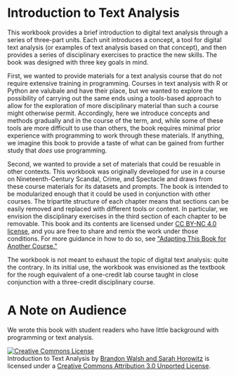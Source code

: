 # Introduction to Text Analysis

This workbook provides a brief introduction to digital text analysis through a series of three-part units. Each unit introduces a concept, a tool for digital text analysis (or examples of text analysis based on that concept), and then provides a series of disciplinary exercises to practice the new skills. The book was designed with three key goals in mind.

First, we wanted to provide materials for a text analysis course that do not require extensive training in programming. Courses in text analysis with R or Python are valubale and have their place, but we wanted to explore the possibility of carrying out the same ends using a tools-based approach to allow for the exploration of more disciplinary material than such a course might otherwise permit. Accordingly, here we introduce concepts and methods gradually and in the course of the term, and, while some of these tools are more difficult to use than others, the book requires minimal prior experience with programming to work through these materials. If anything, we imagine this book to provide a taste of what can be gained from further study that *does* use programming.

Second, we wanted to provide a set of materials that could be resuable in other contexts. This workbook was originally developed for use in a course on Nineteenth-Century Scandal, Crime, and Spectacle and draws from these course materials for its datasets and prompts. The book is intended to be modularized enough that it could be used in conjunction with other courses. The tripartite structure of each chapter means that sections can be easily removed and replaced with different tools or content. In particular, we envision the disciplinary exercises in the third section of each chapter to be removable. This book and its contents are licensed under [CC BY-NC 4.0 license](http://creativecommons.org/licenses/by-nc/4.0/), and you are free to share and remix the work under those conditions. For more guidance in how to do so, see ["Adapting This Book for Another Course."](/conclusion/adapting.md)

The workbook is not meant to exhaust the topic of digital text analysis: quite the contrary. In its initial use, the workbook was envisioned as the textbook for the rough equivalent of a one-credit lab course taught in close conjunction with a three-credit disciplinary course. 

# A Note on Audience
We wrote this book with student readers who have little background with programming or text analysis.


<a rel="license" href="http://creativecommons.org/licenses/by/3.0/"><img alt="Creative Commons License" style="border-width:0" src="https://i.creativecommons.org/l/by/3.0/80x15.png" /></a><br />Introduction to Text Analysis</span> by <a xmlns:cc="http://creativecommons.org/ns#" href="https://bmw9t.gitbooks.io/introduction-to-text-analysis/content/index.html" property="cc:attributionName" rel="cc:attributionURL">Brandon Walsh and Sarah Horowitz</a> is licensed under a <a rel="license" href="http://creativecommons.org/licenses/by/3.0/">Creative Commons Attribution 3.0 Unported License</a>.
